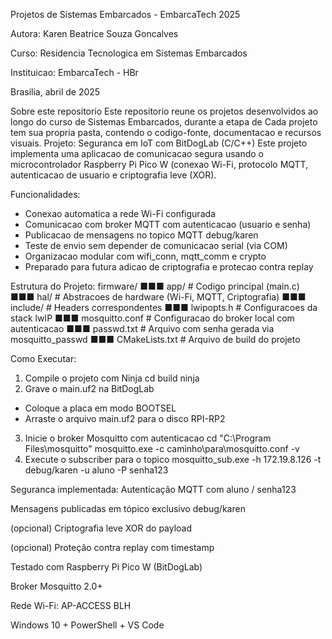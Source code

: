 Projetos de Sistemas Embarcados - EmbarcaTech 2025

Autora: Karen Beatrice Souza Goncalves

Curso: Residencia Tecnologica em Sistemas Embarcados

Instituicao: EmbarcaTech - HBr

Brasilia, abril de 2025

Sobre este repositorio
Este repositorio reune os projetos desenvolvidos ao longo do curso de Sistemas Embarcados, durante a etapa de Cada projeto tem sua propria pasta, contendo o codigo-fonte, documentacao e recursos visuais.
Projeto: Seguranca em IoT com BitDogLab (C/C++)
Este projeto implementa uma aplicacao de comunicacao segura usando o microcontrolador Raspberry Pi Pico W (conexao Wi-Fi, protocolo MQTT, autenticacao de usuario e criptografia leve (XOR).

Funcionalidades:
- Conexao automatica a rede Wi-Fi configurada
- Comunicacao com broker MQTT com autenticacao (usuario e senha)
- Publicacao de mensagens no topico MQTT debug/karen
- Teste de envio sem depender de comunicacao serial (via COM)
- Organizacao modular com wifi_conn, mqtt_comm e crypto
- Preparado para futura adicao de criptografia e protecao contra replay

Estrutura do Projeto:
firmware/
■■■ app/ # Codigo principal (main.c)
■■■ hal/ # Abstracoes de hardware (Wi-Fi, MQTT, Criptografia)
■■■ include/ # Headers correspondentes
■■■ lwipopts.h # Configuracoes da stack lwIP
■■■ mosquitto.conf # Configuracao do broker local com autenticacao
■■■ passwd.txt # Arquivo com senha gerada via mosquitto_passwd
■■■ CMakeLists.txt # Arquivo de build do projeto

Como Executar:
1. Compile o projeto com Ninja
 cd build
 ninja
2. Grave o main.uf2 na BitDogLab
 - Coloque a placa em modo BOOTSEL
 - Arraste o arquivo main.uf2 para o disco RPI-RP2
3. Inicie o broker Mosquitto com autenticacao
 cd "C:\Program Files\mosquitto"
 mosquitto.exe -c caminho\para\mosquitto.conf -v
4. Execute o subscriber para o topico
 mosquitto_sub.exe -h 172.19.8.126 -t debug/karen -u aluno -P senha123

Seguranca implementada:
 Autenticação MQTT com aluno / senha123

 Mensagens publicadas em tópico exclusivo debug/karen

(opcional) Criptografia leve XOR do payload

(opcional) Proteção contra replay com timestamp

Testado com
Raspberry Pi Pico W (BitDogLab)

Broker Mosquitto 2.0+

Rede Wi-Fi: AP-ACCESS BLH

Windows 10 + PowerShell + VS Code





